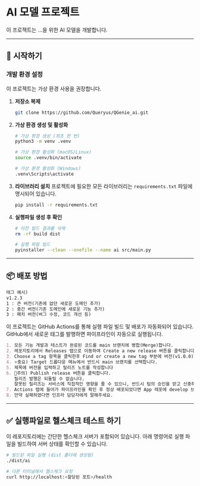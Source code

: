 # AI 모델 프로젝트

이 프로젝트는 ...을 위한 AI 모델을 개발합니다.

---

## 🚀 시작하기

### **개발 환경 설정**

이 프로젝트는 가상 환경 사용을 권장합니다.

1.  **저장소 복제**
    ```bash
    git clone https://github.com/Queryus/QGenie_ai.git
    ```

2.  **가상 환경 생성 및 활성화**
    ```bash
    # 가상 환경 생성 (최초 한 번)
    python3 -m venv .venv

    # 가상 환경 활성화 (macOS/Linux)
    source .venv/bin/activate
    
    # 가상 환경 활성화 (Windows)
    .venv\Scripts\activate
    ```

3.  **라이브러리 설치**
    프로젝트에 필요한 모든 라이브러리는 `requirements.txt` 파일에 명시되어 있습니다.
    ```bash
    pip install -r requirements.txt
    ```

4.  **실행파일 생성 후 확인**
    ```bash
    # 이전 빌드 결과물 삭제
    rm -rf build dist
    
    # 실행 파일 빌드
    pyinstaller --clean --onefile --name ai src/main.py
    ```

---

## 📦 배포 방법

~~~markdown
태그 예시)  
v1.2.3  
1 : 큰 버전(기존에 없던 새로운 도메인 추가)  
2 : 중간 버전(기존 도메인에 새로운 기능 추가)  
3 : 패치 버전(버그 수정, 코드 개선 등)  
~~~

이 프로젝트는 GitHub Actions를 통해 실행 파일 빌드 및 배포가 자동화되어 있습니다.
GitHub에서 새로운 태그를 발행하면 파이프라인이 자동으로 실행됩니다.

~~~markdown
1. 모든 기능 개발과 테스트가 완료된 코드를 main 브랜치에 병합(Merge)합니다.
2. 레포지토리에서 Releases 탭으로 이동하여 Create a new release 버튼을 클릭합니다.
3. Choose a tag 항목을 클릭한후 Find or create a new tag 부분에 버전(v1.0.0)과 같이 새로운 버전 태그를 입력하고 아래 Create new tag를 클릭하여 태그를 생성합니다.
4. ⭐중요) Target 드롭다운 메뉴에서 반드시 main 브랜치를 선택합니다.
5. 제목에 버전을 입력하고 릴리즈 노트를 작성합니다
6. 🚨주의) Publish release 버튼을 클릭합니다.
   릴리즈 발행은 되돌릴 수 없습니다.
   잘못된 릴리즈는 서비스에 직접적인 영향을 줄 수 있으니, 반드시 팀의 승인을 받고 신중하게 진행해 주십시오.
7. Actions 탭에 들어가 파이프라인을 확인 후 정상 배포되었다면 App 레포에 develop 브랜치에서 실행 파일을 확인합니다.
8. 만약 실패하였다면 인프라 담당자에게 말해주세요.
~~~


---

## ✅ 실행파일로 헬스체크 테스트 하기

이 레포지토리에는 간단한 헬스체크 서버가 포함되어 있습니다. 아래 명령어로 실행 파일을 빌드하여 서버 상태를 확인할 수 있습니다.

```bash
# 빌드된 파일 실행 (dist 폴더에 생성됨)
./dist/ai

# 다른 터미널에서 헬스체크 요청
curl http://localhost:<할당된 포트>/health
```
